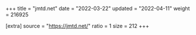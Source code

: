 +++
title = "jmtd.net"
date = "2022-03-22"
updated = "2022-04-11"
weight = 216925

[extra]
source = "https://jmtd.net/"
ratio = 1
size = 212
+++
